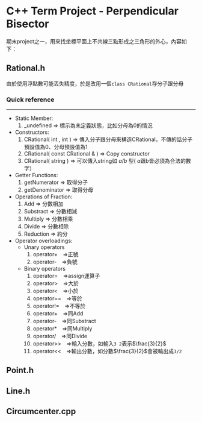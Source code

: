 # C++ Term Project - Perpendicular Bisector
期末project之一，用來找坐標平面上不共線三點形成之三角形的外心，內容如下：

## Rational.h
由於使用浮點數可能丟失精度，於是改用一個`class CRational`存分子跟分母
### Quick reference
***
- Static Member: 
    1. _undefined => 標示為未定義狀態，比如分母為0的情況
- Constructors: 
    1. CRational( int , int ) 
        => 傳入分子跟分母來構造CRational，不傳的話分子預設值為0、分母預設值為1
    2. CRational( const CRational & )
        => Copy constructor
    3. CRational( string )
        => 可以傳入string如 $a/b$ 型( $a$跟$b$皆必須為合法的數字）
- Getter Functions:
    1. getNumerator => 取得分子
    2. getDenominator => 取得分母
- Operations of Fraction: 
    1. Add => 分數相加
    2. Substract => 分數相減
    3. Multiply => 分數相乘
    4. Divide => 分數相除
    5. Reduction => 約分
- Operator overloadings: 
    - Unary operators
        1. operator+　=>正號
        2. operator-　=>負號
    - Binary operators
        1. operator=　=>assign運算子 
        2. operator>　=>大於
        3. operator<　=>小於
        4. operator==　=>等於
        5. operator!=　=>不等於
        6. operator+　=>同Add
        7. operator-　=>同Substract
        8. operator*　=>同Multiply
        9. operator/　=>同Divide
        11. operator>>　=>輸入分數，如輸入`3 2`表示$\frac{3}{2}$
        12. operator<<　=>輸出分數，如分數$\frac{3}{2}$會被輸出成`3/2`
## Point.h

## Line.h

## Circumcenter.cpp
